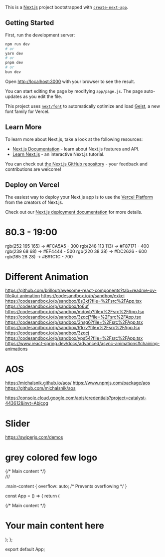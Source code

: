 This is a [Next.js](https://nextjs.org) project bootstrapped with [`create-next-app`](https://github.com/vercel/next.js/tree/canary/packages/create-next-app).

## Getting Started

First, run the development server:

```bash
npm run dev
# or
yarn dev
# or
pnpm dev
# or
bun dev
```

Open [http://localhost:3000](http://localhost:3000) with your browser to see the result.

You can start editing the page by modifying `app/page.js`. The page auto-updates as you edit the file.

This project uses [`next/font`](https://nextjs.org/docs/app/building-your-application/optimizing/fonts) to automatically optimize and load [Geist](https://vercel.com/font), a new font family for Vercel.

## Learn More

To learn more about Next.js, take a look at the following resources:

- [Next.js Documentation](https://nextjs.org/docs) - learn about Next.js features and API.
- [Learn Next.js](https://nextjs.org/learn) - an interactive Next.js tutorial.

You can check out [the Next.js GitHub repository](https://github.com/vercel/next.js) - your feedback and contributions are welcome!

## Deploy on Vercel

The easiest way to deploy your Next.js app is to use the [Vercel Platform](https://vercel.com/new?utm_medium=default-template&filter=next.js&utm_source=create-next-app&utm_campaign=create-next-app-readme) from the creators of Next.js.

Check out our [Next.js deployment documentation](https://nextjs.org/docs/app/building-your-application/deploying) for more details.


# 80.3 - 19:00




rgb(252 165 165) → #FCA5A5 - 300
rgb(248 113 113) → #F87171 - 400
rgb(239 68 68) → #EF4444   - 500
rgb(220 38 38) → #DC2626   - 600
rgb(185 28 28) → #B91C1C   - 700


# Different Animation
https://github.com/brillout/awesome-react-components?tab=readme-ov-file#ui-animation
https://codesandbox.io/p/sandbox/exkei
https://codesandbox.io/p/sandbox/8s3kf?file=%2Fsrc%2FApp.tsx
https://codesandbox.io/p/sandbox/to6uf
https://codesandbox.io/p/sandbox/mdovb?file=%2Fsrc%2FApp.tsx
https://codesandbox.io/p/sandbox/3zqcj?file=%2Fsrc%2FApp.tsx
https://codesandbox.io/p/sandbox/3hsg6?file=%2Fsrc%2FApp.tsx
https://codesandbox.io/p/sandbox/h1rrv?file=%2Fsrc%2FApp.tsx
https://codesandbox.io/p/sandbox/3zqcj
https://codesandbox.io/p/sandbox/yps54?file=%2Fsrc%2FApp.tsx
https://www.react-spring.dev/docs/advanced/async-animations#chaining-animations

# AOS
https://michalsnik.github.io/aos/
https://www.npmjs.com/package/aos
https://github.com/michalsnik/aos

https://console.cloud.google.com/apis/credentials?project=catalyst-443612&invt=Abjcog

# Slider
https://swiperjs.com/demos

# grey colored few logo


<div className="flex flex-col min-h-screen">
  <main className="flex-grow"> {/* Main content */}</main> ///
  <Footer />
</div>

.main-content {
  overflow: auto; /* Prevents overflowing */
}

const App = () => {
  return (
    <div className="flex flex-col min-h-screen">
      <main className="flex-grow">
        {/* Main content */}
        <h1>Your main content here</h1>
      </main>
      <Footer />
    </div>
  );
};

export default App;
